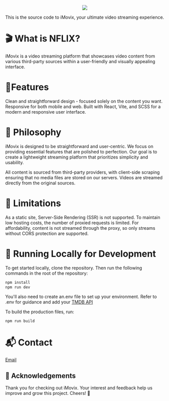 <p align="center">
  <img src="https://skillicons.dev/icons?i=react,vite,scss" />
</p>
This is the source code to iMovix, your ultimate video streaming experience.

# 🎬 What is NFLIX?
iMovix is a video streaming platform that showcases video content from various third-party sources within a user-friendly and visually appealing interface.

# 🌟Features
Clean and straightforward design - focused solely on the content you want.
Responsive for both mobile and web.
Built with React, Vite, and SCSS for a modern and responsive user interface.

# 🌿 Philosophy
iMovix is designed to be straightforward and user-centric. We focus on providing essential features that are polished to perfection.
Our goal is to create a lightweight streaming platform that prioritizes simplicity and usability.


All content is sourced from third-party providers, with client-side scraping ensuring that no media files are stored on our servers. Videos are streamed directly from the original sources.

# 🚧 Limitations
As a static site, Server-Side Rendering (SSR) is not supported.
To maintain low hosting costs, the number of proxied requests is limited.
For affordability, content is not streamed through the proxy, so only streams without CORS protection are supported.

# 🔧 Running Locally for Development
To get started locally, clone the repository. Then run the following commands in the root of the repository:

```bash
npm install
npm run dev
```

You'll also need to create an.env file to set up your environment. Refer to .env for guidance and add your <a href="https://www.themoviedb.org/">TMDB API</a>

To build the production files, run:
```bash
npm run build
```

# 📬 Contact
[Email](mailto:imtinanfakhar879@gmail.com)

## 🙏 Acknowledgements
Thank you for checking out iMovix. Your interest and feedback help us improve and grow this project. Cheers! 🍻


